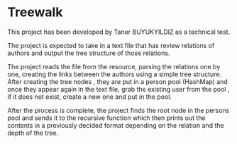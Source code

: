 # Treewalk

This project has been developed by Taner BUYUKYILDIZ as a technical test.

The project is expected to take in a text file that has review relations of authors and output the tree structure of those relations.

The project reads the file from the resource, parsing the relations one by one, creating the links between the authors using a simple tree structure. After creating the tree nodes , they are put in a person pool (HashMap) and once they appear again in the text file, grab the existing user from the pool , if it does not exist, create a new one and put in the pool. 

After the process is complete, the project finds the root node in the persons pool and sends it to the recursive function which then prints out the contents in a previously decided format depending on the relation and the depth of the tree.
